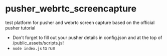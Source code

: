# pusher_webrtc_screencapture
test platform for pusher and webrtc screen capture based on the official pusher tutorial 

* Don't forget to fill out your pusher details in config.json and at the top of /public_assets/scripts.js!
* `node index.js` to run
